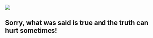 ![](https://media0.giphy.com/media/26BRzJmX5rH5Jbzuo/giphy.gif?cid=ecf05e47kznzt7uegcht74n6c1yomlmkec45g7n0i0gtq445&rid=giphy.gif)

## Sorry, what was said is true and the truth can hurt sometimes!

